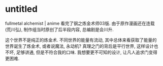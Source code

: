 # untitled
fullmetal alchemist | anime
看完了钢之炼金术师03版. 由于原作漫画还在连载(荒川弘), 制作组当时原创了后半段内容, 总编剧是会川升. 

这个世界不是纯正的炼金术. 不同世界的能量有流动, 其中总体来看获取了能量的世界诞生了炼金术, 或者说魔法, 永动机? 真理之门的背后是平行世界, 这样设计也不坏, 足够讲通, 但是不符合我的口味. 我想要更不可知的设计, 让凡人追求门变得更困难.